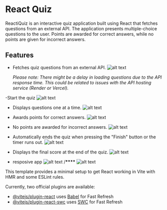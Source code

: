 # React Quiz

ReactiQuiz is an interactive quiz application built using React that fetches questions from an external API. The application presents multiple-choice questions to the user. Points are awarded for correct answers, while no points are given for incorrect answers.

## Features

- Fetches quiz questions from an external API.
  ![alt text](<img/loading page.PNG>)

  _Please note: There might be a delay in loading questions due to the API response time. This could be related to issues with the API hosting service (Render or Vercel)._

-Start the quiz
![alt text](<img/let's start-1.PNG>)

- Displays questions one at a time.
  ![alt text](<img/starting exam.PNG>)

- Awards points for correct answers.
  ![alt text](img/answer.PNG)

- No points are awarded for incorrect answers.
  ![alt text](img/answer2.PNG)

- Automatically ends the quiz when pressing the "Finish" button or the timer runs out.
  ![alt text](<img/last question.PNG>)

- Displays the final score at the end of the quiz.
  ![alt text](<img/the result.PNG>)

- resposive app
  ![alt text](<img/responsive 1.PNG>)
  /**************\*\*\*\***************
  ![alt text](<img/responsive 2.PNG>)

This template provides a minimal setup to get React working in Vite with HMR and some ESLint rules.

Currently, two official plugins are available:

- [@vitejs/plugin-react](https://github.com/vitejs/vite-plugin-react/blob/main/packages/plugin-react/README.md) uses [Babel](https://babeljs.io/) for Fast Refresh
- [@vitejs/plugin-react-swc](https://github.com/vitejs/vite-plugin-react-swc) uses [SWC](https://swc.rs/) for Fast Refresh
